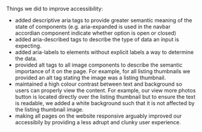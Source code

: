 Things we did to improve accessibility:
- added descriptive aria tags to provide greater semantic meaning of the state of components (e.g. aria-expanded is used in the navbar accordian component indicate whether option is open or closed)
- added aria-described tags to describe the type of data an input is expecting.
- added aria-labels to elements without explicit labels a way to determine the data.
- provided alt tags to all image components to describe the semantic importance of it on the page. For example, for all listing thumbnails we provided an alt tag stating the image was a listing thumbnail.
- maintained a high colour contrast between text and background so users can properly view the content. For example, our view more photos button is located directly over the listing thumbnail but to ensure the text is readable, we added a white background such that it is not affected by the listing thumbnail image.
- making all pages on the website responsive arguably improved our accessibily by providing a less adrupt and clunky user experience.